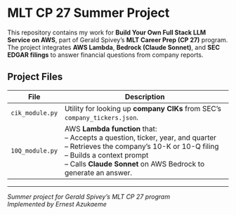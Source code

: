 # MLT CP 27 Summer Project

This repository contains my work for **Build Your Own Full Stack LLM Service on AWS**, part of Gerald Spivey’s **MLT Career Prep (CP 27)** program. The project integrates **AWS Lambda**, **Bedrock (Claude Sonnet)**, and **SEC EDGAR filings** to answer financial questions from company reports.

## Project Files

| File            | Description                                                                 |
|-----------------|-----------------------------------------------------------------------------|
| `cik_module.py` | Utility for looking up **company CIKs** from SEC’s `company_tickers.json`.  |
| `10Q_module.py` | AWS **Lambda function** that:<br>– Accepts a question, ticker, year, and quarter<br>– Retrieves the company’s 10-K or 10-Q filing<br>– Builds a context prompt<br>– Calls **Claude Sonnet** on AWS Bedrock to generate an answer. |

---

*Summer project for Gerald Spivey’s MLT CP 27 program*  
*Implemented by Ernest Azukaeme*  


